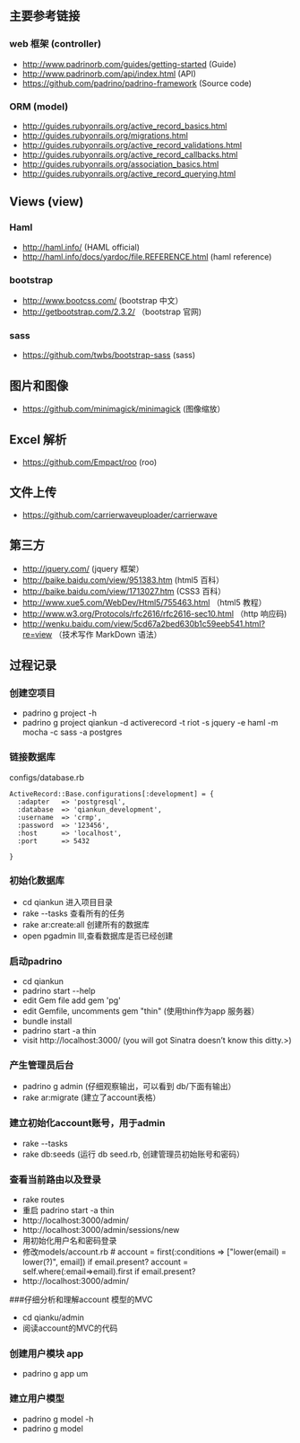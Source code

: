 
## 主要参考链接
### web 框架 (controller)
* http://www.padrinorb.com/guides/getting-started (Guide)
* http://www.padrinorb.com/api/index.html (API)
* https://github.com/padrino/padrino-framework (Source code)

### ORM (model)
* http://guides.rubyonrails.org/active_record_basics.html
* http://guides.rubyonrails.org/migrations.html
* http://guides.rubyonrails.org/active_record_validations.html
* http://guides.rubyonrails.org/active_record_callbacks.html
* http://guides.rubyonrails.org/association_basics.html
* http://guides.rubyonrails.org/active_record_querying.html

## Views (view)
### Haml
* http://haml.info/ (HAML official)
* http://haml.info/docs/yardoc/file.REFERENCE.html (haml reference)

### bootstrap
* http://www.bootcss.com/ (bootstrap 中文）
* http://getbootstrap.com/2.3.2/ （bootstrap 官网)

### sass
* https://github.com/twbs/bootstrap-sass (sass)


## 图片和图像
* https://github.com/minimagick/minimagick (图像缩放）

## Excel 解析
* https://github.com/Empact/roo (roo)

## 文件上传
* https://github.com/carrierwaveuploader/carrierwave 

## 第三方
* http://jquery.com/ (jquery 框架）
* http://baike.baidu.com/view/951383.htm (html5 百科）
* http://baike.baidu.com/view/1713027.htm (CSS3 百科）
* http://www.xue5.com/WebDev/Html5/755463.html （html5 教程）
* http://www.w3.org/Protocols/rfc2616/rfc2616-sec10.html （http 响应码)
* http://wenku.baidu.com/view/5cd67a2bed630b1c59eeb541.html?re=view （技术写作 MarkDown 语法）

## 过程记录
### 创建空项目
* padrino g project -h
* padrino g project qiankun -d activerecord -t riot -s jquery -e haml -m mocha  -c sass -a postgres

### 链接数据库

configs/database.rb

    ActiveRecord::Base.configurations[:development] = {
      :adapter   => 'postgresql',
      :database  => 'qiankun_development',
      :username  => 'crmp',
      :password  => '123456',
      :host      => 'localhost',
      :port      => 5432

    }

### 初始化数据库
* cd qiankun 进入项目目录
* rake --tasks 查看所有的任务
* rake ar:create:all 创建所有的数据库
* open pgadmin III,查看数据库是否已经创建

### 启动padrino
* cd qiankun
* padrino start --help
* edit Gem file  add gem 'pg'
* edit Gemfile, uncomments gem "thin" (使用thin作为app 服务器）
* bundle install
* padrino start -a thin
* visit http://localhost:3000/ (you will got  Sinatra doesn’t know this ditty.>)

### 产生管理员后台
* padrino g admin (仔细观察输出，可以看到 db/下面有输出）
* rake ar:migrate (建立了account表格）

### 建立初始化account账号，用于admin
* rake --tasks
* rake db:seeds (运行 db seed.rb, 创建管理员初始账号和密码）

### 查看当前路由以及登录
* rake routes
* 重启 padrino start -a thin
* http://localhost:3000/admin/
* http://localhost:3000/admin/sessions/new 
* 用初始化用户名和密码登录
* 修改models/account.rb
      # account = first(:conditions => ["lower(email) = lower(?)", email]) if email.present?
      account = self.where(:email=>email).first if email.present?
* http://localhost:3000/admin/

###仔细分析和理解account 模型的MVC
* cd qianku/admin
* 阅读account的MVC的代码

### 创建用户模块 app
* padrino g app um

### 建立用户模型
* padrino g model -h
* padrino g model 


